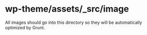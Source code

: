 # wp-theme/assets/_src/image

All images should go into this directory so they will be automatically optimized by Grunt.